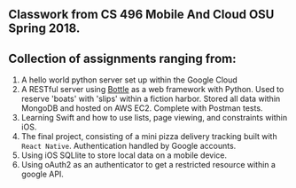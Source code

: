 ## Classwork from CS 496 Mobile And Cloud OSU Spring 2018. 

## Collection of assignments ranging from: 
1. A hello world python server set up within the Google Cloud
2. A RESTful server using [Bottle](https://bottlepy.org/docs/dev/) as a web framework with Python. Used to reserve 'boats' with 'slips' within a fiction harbor. Stored all data within MongoDB and hosted on AWS EC2. Complete with Postman tests. 
3. Learning Swift and how to use lists, page viewing, and constraints within iOS. 
4. The final project, consisting of a mini pizza delivery tracking built with `React Native`. Authentication handled by Google accounts. 
5. Using iOS SQLlite to store local data on a mobile device. 
6. Using oAuth2 as an authenticator to get a restricted resource within a google API.
